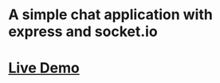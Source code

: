# A simple chat application with express and socket.io
# [Live Demo](https://kf-js-chat-app.herokuapp.com/)
